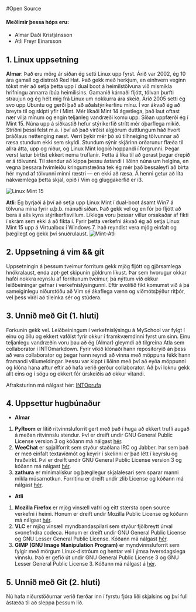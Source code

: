 #Open Source

#### Meðlimir þessa hóps eru: ####

 * Almar Daði Kristjánsson
 * Atli Freyr Einarsson

## 1. Linux uppsetning

**Almar**: Það eru mörg ár síðan ég setti Linux upp fyrst. Árið var 2002, ég 10 ára gamall og distroið Red Hat. Það gekk með herkjum, en einhvern veginn tókst mér að setja þetta upp í dual boot á heimilstölvuna við mismikla hrifningu annarra íbúa heimilisins. Gamanið kárnaði fljótt, tölvan þurfti straujun og ég hélt mig frá Linux um nokkurra ára skeið. Árið 2005 setti ég svo upp Ubuntu og gerði það að aðalstýrikerfinu mínu. Í vor ákvað ég að breyta til og skipti yfir í Mint. Mér líkaði Mint 14 ágætlega, það laut oftast nær vilja mínum og engin teljanleg vandræði komu upp. Síðan uppfærði ég í Mint 15. Núna upp á síðkastið hefur stýrikerfið strítt mér óþarflega mikið. Stríðni þessi felst m.a. í því að það virðist algjörum duttlungum háð hvort þráðlaus nettenging næst. Verri þykir mér þó sú tilhneiging tölvunnar að ræsa stundum ekki sem skyldi. Stundum sýnir skjárinn orðarunur flæða til allra átta, upp og niður, og Linux Mint logoið hoppandi í forgrunni. Þegar verst lætur birtist ekkert nema truflanir. Þetta á líka til að gerast þegar drepið er á tölvunni. Til stendur að kippa þessu ástandi í liðinn núna um helgina, en vegna þessara hvimleiðu kringumstæðna tek ég mér það bessaleyfi að birta hér mynd af tölvunni minni ræstri — en ekki að ræsa. Á henni getur að líta nákvæmlega þetta skjal, opið í Vim og gluggakerfið er i3. 

![Linux Mint 15](http://i.imgur.com/eX5Riul.jpg)    

**Atli**: 
Ég byrjaði á því að setja upp Linux Mint í dual-boot ásamt Win7 á tölvuna mína fyrir u.þ.b. mánuði síðan. Það gekk vel og en fór þó fljótt að bera á alls kyns stýrikerfisvillum. Líklega voru þessar villur orsakaðar af fikti í skrám sem ekki á að fikta í. 
Fyrir þetta verkefni ákvað ég að setja Linux Mint 15 upp á Virtualbox í Windows 7. Það reyndist vera mjög einfalt og þægilegt og gekk því snuðrulaust.
![Mint-Atli](http://oi44.tinypic.com/29byizc.jpg)


## 2. Uppsetning á vim && git

Uppsetningin á þessum tveimur forritum gekk mjög fljótt og gjörsamlega hnökralaust, enda apt-get skipunin göldrum líkust. Þar sem hvorugur okkar hafði nokkra reynslu af forritunum tveimur, þá nýttum við okkur leiðbeiningar gefnar í verkefnislýsingunni. Eftir svolítið fikt komumst við á þá sameiginlegu niðurstöðu að Vim sé ákaflega vænn og viðmótsþýður ritþór, vel þess virði að tileinka sér og stúdera. 

## 3. Unnið með Git (1. hluti)

Forkunin gekk vel. Leiðbeiningum í verkefnislýsingu á MySchool var fylgt í einu og öllu og ekkert vafðist fyrir okkur í framkvæmdinni fyrst um sinn.
Einu teljanlegu vandræðin voru þau að ég (Almar) gleymdi að tilgreina Atla sem collaborator í INTOmarkdown. Fyrir vikið klónaði hann repositoryið án þess að vera collaborator og þegar hann reyndi að vinna með möppuna fékk hann framandi villumeldingar. Þessu var kippt í liðinn með því að eyða möppunni og klóna hana aftur eftir að hafa verið gerður collaborator. Að því loknu gekk allt eins og í sögu og ekkert fór úrskeiðis að okkur vitandi.

Afraksturinn má nálgast hér: [INTOprufa](https://github.com/arumaru/INTOPrufa)

## 4. Uppsettur hugbúnaður

 * **Almar**
1. **PyRoom** er lítið ritvinnsluforrit gert með það í huga að ekkert trufli augað á meðan ritvinnslu stendur. Því er dreift undir GNU General Public License version 3 og kóðann má nálgast [hér](https://code.launchpad.net/pyroom).
2. **WeeChat** er spjallforrit sem styður staðlana IRC og Jabber. Þar sem það er með einfalt textaviðmót og keyrir í skelinni er það létt í keyrslu og hraðvirkt. Því er dreift undir GNU General Public License version 3 og kóðann má nálgast [hér](http://weechat.org/dev/roadmap/).
3. **zathura** er minimalískur og þægilegur skjalalesari sem sparar manni mikla músarnotkun. Forritinu er dreift undir zlib License og kóðann má nálgast [hér](http://git.pwmt.org/).

 * **Atli**
1. **Mozilla Firefox** er mjög vinsæll vafri og eitt stærsta open source verkefni í heimi. Honum er dreift undir Mozilla Public License og kóðann má nálgast [hér](http://www.ohloh.net/p/firefox).
2. **VLC** er mjög vinsæll myndbandaspilari sem styður fjölbreytt úrval svonefndra codeca. Honum er dreift undir GNU General Public License og GNU Lesser General Public License. Kóðann má nálgast [hér](http://www.videolan.org/vlc/download-sources.html).
3. **GIMP (GNU Image Manipulation Program)** er myndvinnsluforrit sem fylgir með mörgum Linux-distróum og hentar vel í ýmsa hversdagslega vinnslu. Það er gefið út undir GNU General Public License 3 og GNU Lesser General Public License 3. Kóðann má nálgast á [hér](http://www.gimp.org/source/).

## 5. Unnið með Git (2. hluti)

Nú hafa niðurstöðurnar verið færðar inn í fyrstu fjóra liði skjalsins og því full ástæða til að sleppa þessum lið.
